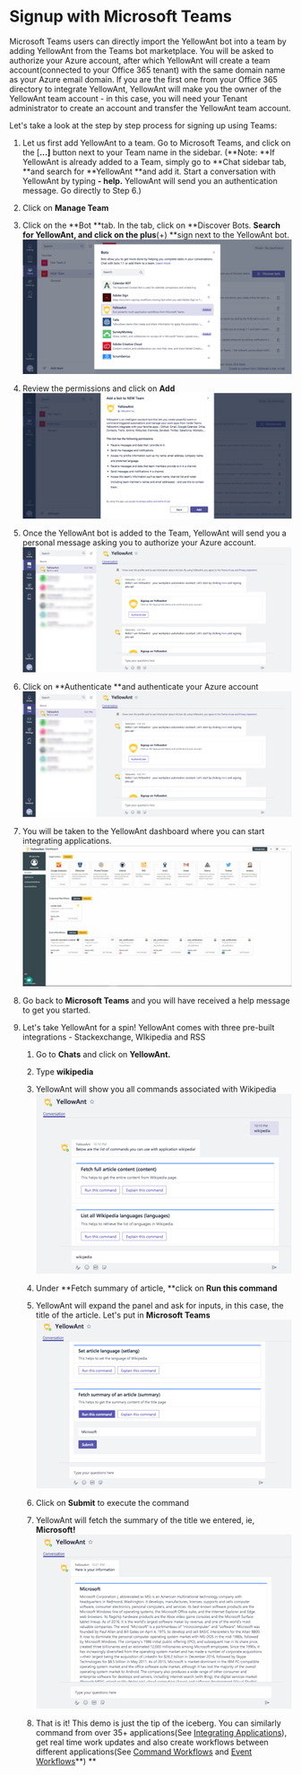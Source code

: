 # Signup with Microsoft Teams

Microsoft Teams users can directly import the YellowAnt bot into a team by adding YellowAnt from the Teams bot marketplace. You will be asked to authorize your Azure account, after which YellowAnt will create a team account\(connected to your Office 365 tenant\) with the same domain name as your Azure email domain. If you are the first one from your Office 365 directory to integrate YellowAnt, YellowAnt will make you the owner of the YellowAnt team account - in this case, you will need your Tenant  administrator to create an  account and transfer the YellowAnt team account.

Let's take a look at the step by step process for signing up using Teams:

1. Let us first add YellowAnt to a team. Go to Microsoft Teams, and click on the \[**...\]** button next to your Team name in the sidebar. \(**Note: **If YellowAnt is already added to a Team, simply go to **Chat sidebar tab, **and search for **YellowAnt **and add it. Start a conversation with YellowAnt by typing **- help.** YellowAnt will send you an authentication message. Go directly to Step 6.\)

2. Click on **Manage Team**

3. Click on the **Bot **tab. In the tab, click on **Discover Bots. **Search for **YellowAnt**, and click on the plus**\(+\) **sign next to the YellowAnt bot.![](/assets/screenshot-teams.microsoft.com-2017-12-03-21-34-19-804.png)

4. Review the permissions and click on **Add**![](/assets/screenshot-teams.microsoft.com-2017-12-03-21-38-23-953.png)

5. Once the YellowAnt bot is added to the Team, YellowAnt will send you a personal message asking you to authorize your Azure account.![](/assets/screenshot-teams.microsoft.com-2017-12-03-21-42-12-146.png)

6. Click on **Authenticate **and authenticate your Azure account![](/assets/screenshot-teams.microsoft.com-2017-12-03-21-42-12-146.png)

7. You will be taken to the YellowAnt dashboard where you can start integrating applications.![](/assets/Overview.jpg)

8. Go back to **Microsoft Teams** and you will have received a help message to get you started.

9. Let's take YellowAnt for a spin! YellowAnt comes with three pre-built integrations - Stackexchange, WIkipedia and RSS

   1. Go to **Chats** and click on **YellowAnt.**

   2. Type **wikipedia**

   3. YellowAnt will show you all commands associated with Wikipedia![](/assets/screenshot-teams.microsoft.com-2017-12-03-22-13-54-935.png)

   4. Under **Fetch summary of article, **click on **Run this command**

   5. YellowAnt will expand the panel and ask for inputs, in this case, the title of the article. Let's put in **Microsoft Teams**![](/assets/screenshot-teams.microsoft.com-2017-12-03-22-21-12-240.png)

   6. Click on **Submit** to execute the command

   7. YellowAnt will fetch the summary of the title we entered, ie, **Microsoft!**![](/assets/screenshot-teams.microsoft.com-2017-12-03-22-21-44-369.png)

   8. That is it! This demo is just the tip of the iceberg. You can similarly command from over 35+ applications\(See [Integrating Applications](/integrating-applications.md)\), get real time work updates and also create workflows between different applications\(See [Command Workflows](/command-workflows.md) and [Event Workflows](/event-workflows.md)**\) **



